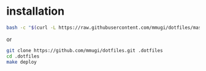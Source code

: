 # installation

``` bash
bash -c "$(curl -L https://raw.githubusercontent.com/mmugi/dotfiles/master/etc/vital.sh)"
```

or

``` sh
git clone https://github.com/mmugi/dotfiles.git .dotfiles
cd .dotfiles
make deploy
```
